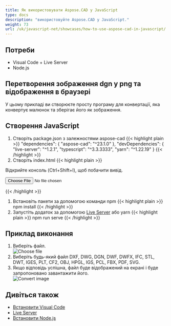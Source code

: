 ```yaml
---
title: Як використовувати Aspose.CAD у JavaScript
type: docs
description: "використовуйте Aspose.CAD у JavaScript."
weight: 73
url: /uk/javascript-net/showcases/how-to-use-aspose-cad-in-javascript/
---
```


## Потреби
- Visual Code + Live Server
- Node.js

## Перетворення зображення dgn у png та відображення в браузері

У цьому прикладі ви створюєте просту програму для конвертації, яка конвертує малюнок та зберігає його як зображення.

## Створення JavaScript

1. Створіть package.json з залежностями aspose-cad
{{< highlight plain >}}
"dependencies": {
    "aspose-cad": "^23.1.0"
  },
 "devDependencies": {
    "live-server": "^1.2.1",
    "typescript": "^3.3.3333",
    "yarn": "^1.22.19"
  }
{{< /highlight >}}
1. Створіть index.html
{{< highlight plain >}}
<!DOCTYPE html>
Відкрийте консоль (Ctrl+Shift+I), щоб побачити вивід.

<script src="./node_modules/aspose-cad/dotnet.js"></script>
<script type="module" src="./node_modules/aspose-cad/es2015/index-js.js"></script>

<body>
	<input id="file" type="file">
	<img id="image" />
</body>

<script>
window.onload = async function () {
	document.querySelector('input').addEventListener('change', function() {
      var reader = new FileReader();
      reader.onload = function() {
      
          var arrayBuffer = this.result;
          var array = new Uint8Array(arrayBuffer);
          
		  //GET_FILE_FORMAT
		  fileFormat = Aspose.CAD.Image.getFileFormat(array);
          console.log(fileFormat);
		  
		  // LOAD
		  file = Aspose.CAD.Image.load(array);
          console.log(file);
		  
		  // SAVE
		  exportedFilePromise = Aspose.CAD.Image.save(array, new Aspose.CAD.PngOptions());
		  exportedFilePromise.then(exportedFile => {
			console.log(exportedFile);
			
			var urlCreator = window.URL || window.webkitURL;
			var blob = new Blob([exportedFile], { type: 'application/octet-stream' });
            var imageUrl = urlCreator.createObjectURL(blob);
            document.querySelector("#image").src = imageUrl;
		  });
      }
	  
      reader.readAsArrayBuffer(this.files[0]);
    }, 
	false);
};
</script>
{{< /highlight >}}

1. Встановіть пакети за допомогою команди npm
{{< highlight plain >}}
npm install
{{< /highlight >}}
1. Запустіть додаток за допомогою [Live Server](https://marketplace.visualstudio.com/items?itemName=ritwickdey.LiveServer/) або yarn
{{< highlight plain >}}
npm run serve
{{< /highlight >}}

## Приклад виконання

1. Виберіть файл.<br>
![Choose file](/cad/_assets/javascript-net/javascript-net/choose-file.png)<br>
1. Виберіть будь-який файл DXF, DWG, DGN, DWF, DWFX, IFC, STL, DWT, IGES, PLT, CF2, OBJ, HPGL, IGS, PCL, FBX, PDF, SVG.
1. Якщо відповідь успішна, файл буде відображений на екрані і буде запропоновано завантажити його.<br>
![Convert image](/cad/_assets/javascript-net/javascript-net/convert-image.png)<br>
## Дивіться також

- [Встановити Visual Code](https://code.visualstudio.com/)
- [Live Server](https://marketplace.visualstudio.com/items?itemName=ritwickdey.LiveServer/)
- [Встановити Node.js](https://nodejs.org/en/)
